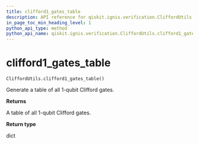 ```yaml
---
title: clifford1_gates_table
description: API reference for qiskit.ignis.verification.CliffordUtils.clifford1_gates_table
in_page_toc_min_heading_level: 1
python_api_type: method
python_api_name: qiskit.ignis.verification.CliffordUtils.clifford1_gates_table
---
```


# clifford1\_gates\_table

<span id="qiskit.ignis.verification.CliffordUtils.clifford1_gates_table" />

`CliffordUtils.clifford1_gates_table()`

Generate a table of all 1-qubit Clifford gates.

**Returns**

A table of all 1-qubit Clifford gates.

**Return type**

dict

